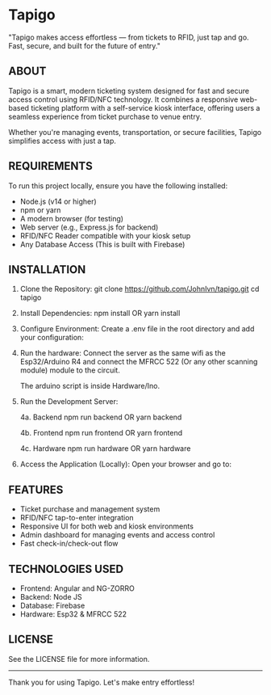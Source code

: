 # Tapigo

"Tapigo makes access effortless — from tickets to RFID, just tap and go.
Fast, secure, and built for the future of entry."

## ABOUT

Tapigo is a smart, modern ticketing system designed for fast and secure access control using RFID/NFC technology.
It combines a responsive web-based ticketing platform with a self-service kiosk interface, offering users a
seamless experience from ticket purchase to venue entry.

Whether you're managing events, transportation, or secure facilities, Tapigo simplifies access with just a tap.

## REQUIREMENTS

To run this project locally, ensure you have the following installed:

- Node.js (v14 or higher)
- npm or yarn
- A modern browser (for testing)
- Web server (e.g., Express.js for backend)
- RFID/NFC Reader compatible with your kiosk setup
- Any Database Access (This is built with Firebase)

## INSTALLATION

1. Clone the Repository:
   git clone https://github.com/JohnIvn/tapigo.git
   cd tapigo

2. Install Dependencies:
   npm install
   OR
   yarn install

3. Configure Environment:
   Create a .env file in the root directory and add your configuration:

4. Run the hardware:
   Connect the server as the same wifi as the Esp32/Arduino R4 and connect the MFRCC 522 (Or any other scanning module) module to the circuit.

   The arduino script is inside Hardware/Ino.

5. Run the Development Server:

   4a. Backend
   npm run backend
   OR
   yarn backend

   4b. Frontend
   npm run frontend
   OR
   yarn frontend

   4c. Hardware
   npm run hardware
   OR
   yarn hardware

6. Access the Application (Locally):
   Open your browser and go to:

## FEATURES

- Ticket purchase and management system
- RFID/NFC tap-to-enter integration
- Responsive UI for both web and kiosk environments
- Admin dashboard for managing events and access control
- Fast check-in/check-out flow

## TECHNOLOGIES USED

- Frontend: Angular and NG-ZORRO
- Backend: Node JS
- Database: Firebase
- Hardware: Esp32 & MFRCC 522

## LICENSE

See the LICENSE file for more information.

---

Thank you for using Tapigo. Let's make entry effortless!
